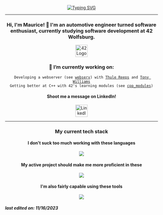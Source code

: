 <div align="center">
	<!-- <code>🦛 This world needs more hippos 🦛</code><br> -->
  <!-- Typing SVG by DenverCoder1 - https://github.com/DenverCoder1/readme-typing-svg -->
<a href="https://git.io/typing-svg"><img src="https://readme-typing-svg.demolab.com?font=Fira+Code&weight=600&size=12&duration=2800&pause=100&color=F7F7F7&center=true&random=false&width=435&height=30&separator=%3C&lines=%F0%9F%A6%9B+this+world+needs+more+hippos+%F0%9F%A6%9B" alt="Typing SVG" /></a><br>
<!-- <a href="https://git.io/typing-svg"><img src="https://readme-typing-svg.demolab.com?font=Fira+Code&weight=600&size=12&duration=2800&color=F7F7F7&center=true&random=false&width=435&height=30&separator=%3C&lines=while+(%F0%9F%A6%9B)+%7B%3CHippo.add(Melon);%3CHippo%2B%2B;%3C%7D" alt="Typing SVG" /></a> -->
</div>

---

<div align="center">
  <h3>Hi, I'm Maurice! 👋 I'm an automotive engineer turned software enthusiast,
currently studying software development at 42 Wolfsburg.</h3>
	<a href= "https://42wolfsburg.de/"><img width="40px" alt="42Logo" src="https://github.com/Mowriez/Mowriez/assets/47814311/c4339e9c-8060-4980-9aa6-f95d0484b510"/></a>

<h3>🔭 I’m currently working on:</h3>
<code>Developing a webserver (see <a href="https://github.com/Mowriez/webserv">webserv</a>) with <a href= "https://github.com/thule-re/">Thule Reeps</a> and <a href="https://github.com/tonywilliamspiano">Tony Williams</a></code> <br>
<code>Getting better at C++ with 42's learning modules (see <a href="https://github.com/Mowriez/cpp-modules">cpp_modules</a>)</code>

  <h4>Shoot me a message on LinkedIn!</h4>
	<a href="https://www.linkedin.com/in/mtrautner/"><img width="40px" alt="LinkedIn" src="https://i.imgur.com/QtuMZjB.png"/></a>
</div>

---

<div align="center">
  <h3> My current tech stack </h3>
  <h4>I don't suck too much working with these languages</h4>
  <a href="https://skillicons.dev">
    <img src="https://skillicons.dev/icons?i=c,cpp,html,css,js,bash" /></a><br>

  <h4>My active project should make me more proficient in these</h4>
    <a href="https://skillicons.dev">
    <img src="https://skillicons.dev/icons?i=python,docker,html,css,js" /></a>

  <h4> I'm also fairly capable using these tools </h4>
   <a href="https://skillicons.dev">
    <img src="https://skillicons.dev/icons?i=git,github,vscode,postman,linux,docker" /></a>
</div>

<h5>last edited on: 11/16/2023</h5>
